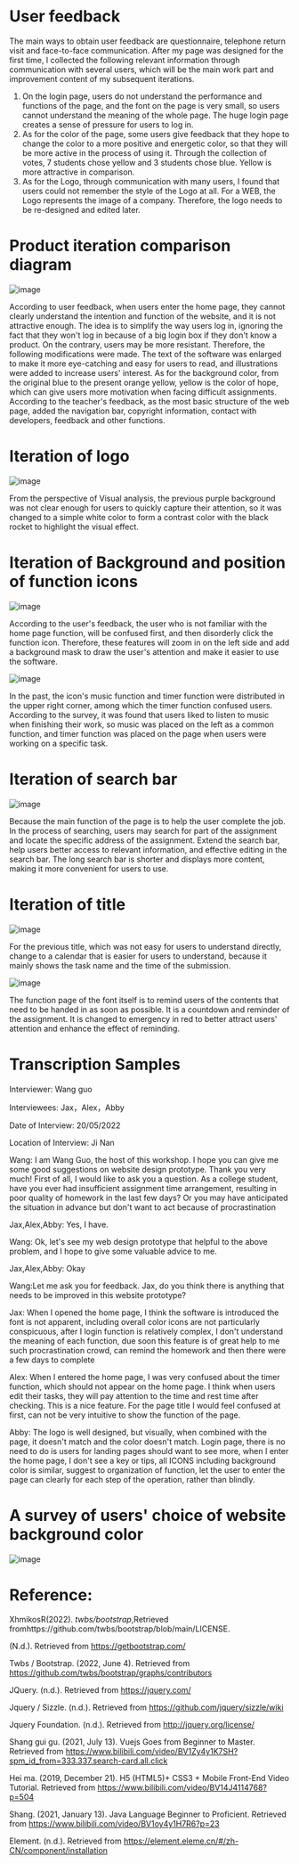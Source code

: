 # **User feedback**
The main ways to obtain user feedback are questionnaire, telephone return visit and face-to-face communication. After my page was designed for the first time, I collected the following relevant information through communication with several users, which will be the main work part and improvement content of my subsequent iterations.
1. On the login page, users do not understand the performance and functions of the page, and the font on the page is very small, so users cannot understand the meaning of the whole page. The huge login page creates a sense of pressure for users to log in.
2. As for the color of the page, some users give feedback that they hope to change the color to a more positive and energetic color, so that they will be more active in the process of using it. Through the collection of votes, 7 students chose yellow and 3 students chose blue. Yellow is more attractive in comparison.
3. As for the Logo, through communication with many users, I found that users could not remember the style of the Logo at all. For a WEB, the Logo represents the image of a company. Therefore, the logo needs to be re-designed and edited later.
# **Product iteration comparison diagram**
![image](https://github.com/a1023165631/web-prototype/blob/main/images/iteration/mainpage-iteration.png)

According to user feedback, when users enter the home page, they cannot clearly understand the intention and function of the website, and it is not attractive enough. The idea is to simplify the way users log in, ignoring the fact that they won't log in because of a big login box if they don't know a product. On the contrary, users may be more resistant. Therefore, the following modifications were made. The text of the software was enlarged to make it more eye-catching and easy for users to read, and illustrations were added to increase users' interest. As for the background color, from the original blue to the present orange yellow, yellow is the color of hope, which can give users more motivation when facing difficult assignments. According to the teacher's feedback, as the most basic structure of the web page, added the navigation bar, copyright information, contact with developers, feedback and other functions.

# Iteration of logo
![image](https://github.com/a1023165631/web-prototype/blob/main/images/iteration/logo-itera.png)

From the perspective of Visual analysis, the previous purple background was not clear enough for users to quickly capture their attention, so it was changed to a simple white color to form a contrast color with the black rocket to highlight the visual effect.

# Iteration of Background and position of function icons
![image](https://github.com/a1023165631/web-prototype/blob/main/images/iteration/functionbg2.png)

According to the user's feedback, the user who is not familiar with the home page function, will be confused first, and then disorderly click the function icon. Therefore, these features will zoom in on the left side and add a background mask to draw the user's attention and make it easier to use the software.

![image](https://github.com/a1023165631/web-prototype/blob/main/images/iteration/icon.png)

In the past, the icon's music function and timer function were distributed in the upper right corner, among which the timer function confused users. According to the survey, it was found that users liked to listen to music when finishing their work, so music was placed on the left as a common function, and timer function was placed on the page when users were working on a specific task.

# Iteration of search bar

![image](https://github.com/a1023165631/web-prototype/blob/main/images/iteration/Top-searchbar.png)

Because the main function of the page is to help the user complete the job. In the process of searching, users may search for part of the assignment and locate the specific address of the assignment. Extend the search bar, help users better access to relevant information, and effective editing in the search bar. The long search bar is shorter and displays more content, making it more convenient for users to use.

# Iteration of title

![image](https://github.com/a1023165631/web-prototype/blob/main/images/iteration/title-iteration.png)

For the previous title, which was not easy for users to understand directly, change to a calendar that is easier for users to understand, because it mainly shows the task name and the time of the submission.

![image](https://github.com/a1023165631/web-prototype/blob/main/images/iteration/title-iteration2.png)

The function page of the font itself is to remind users of the contents that need to be handed in as soon as possible. It is a countdown and reminder of the assignment. It is changed to emergency in red to better attract users' attention and enhance the effect of reminding.

# Transcription Samples
Interviewer: Wang guo

Interviewees: Jax，Alex，Abby

Date of Interview: 20/05/2022 

Location of Interview: Ji Nan

Wang: I am Wang Guo, the host of this workshop. I hope you can give me some good suggestions on website design prototype. Thank you very much!
First of all, I would like to ask you a question. As a college student, have you ever had insufficient assignment time arrangement, resulting in poor quality of homework in the last few days? Or you may have anticipated the situation in advance but don't want to act because of procrastination

Jax,Alex,Abby: Yes, I have.

Wang: Ok, let's see my web design prototype that helpful to the above problem, and I hope to give some valuable advice to me.

Jax,Alex,Abby: Okay

Wang:Let me ask you for feedback. Jax, do you think there is anything that needs to be improved in this website prototype?

Jax: When I opened the home page, I think the software is introduced the font is not apparent, including overall color icons are not particularly conspicuous, after I login function is relatively complex, I don't understand the meaning of each function, due soon this feature is of great help to me such procrastination crowd, can remind the homework and then there were a few days to complete

Alex: When I entered the home page, I was very confused about the timer function, which should not appear on the home page. I think when users edit their tasks, they will pay attention to the time and rest time after checking. This is a nice feature. For the page title I would feel confused at first, can not be very intuitive to show the function of the page.

Abby: The logo is well designed, but visually, when combined with the page, it doesn't match and the color doesn't match. Login page, there is no need to do is users for landing pages should want to see more, when I enter the home page, I don't see a key or tips, all ICONS including background color is similar, suggest to organization of function, let the user to enter the page can clearly for each step of the operation, rather than blindly.

# A survey of users' choice of website background color

![image](https://github.com/a1023165631/web-prototype/blob/main/images/iteration/DATA-chose%20color.png)

# Reference:

XhmikosR(2022). _twbs/bootstrap_,Retrieved fromhttps://github.com/twbs/bootstrap/blob/main/LICENSE.

(N.d.). Retrieved from https://getbootstrap.com/

Twbs / Bootstrap. (2022, June 4). Retrieved from https://github.com/twbs/bootstrap/graphs/contributors

JQuery. (n.d.). Retrieved from https://jquery.com/

Jquery / Sizzle. (n.d.). Retrieved from https://github.com/jquery/sizzle/wiki

Jquery Foundation. (n.d.). Retrieved from http://jquery.org/license/

Shang gui gu. (2021, July 13). Vuejs Goes from Beginner to Master. Retrieved from https://www.bilibili.com/video/BV1Zy4y1K7SH?spm_id_from=333.337.search-card.all.click

Hei ma. (2019, December 21). H5 (HTML5)+ CSS3 + Mobile Front-End Video Tutorial. Retrieved from https://www.bilibili.com/video/BV14J4114768?p=504

Shang. (2021, January 13). Java Language Beginner to Proficient. Retrieved from https://www.bilibili.com/video/BV1oy4y1H7R6?p=23

Element. (n.d.). Retrieved from https://element.eleme.cn/#/zh-CN/component/installation
